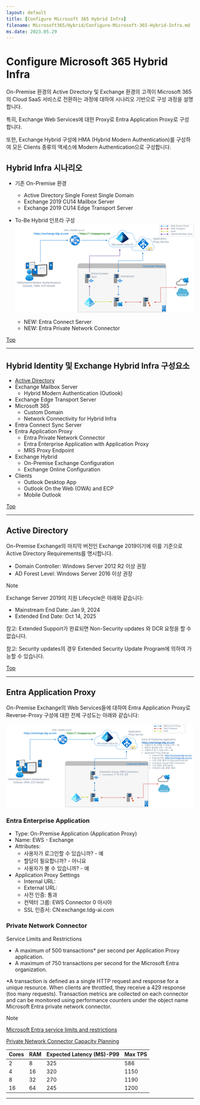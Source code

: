```yaml
---
layout: default
title: [Configure Microsoft 365 Hybrid Infra]
filename: Microsoft365/Hybrid/Configure-Microsoft-365-Hybrid-Infra.md
ms.date: 2023.05.29
---
```


# Configure Microsoft 365 Hybrid Infra

On-Premise 환경의 Active Directory 및 Exchange 환경의 고객이 Microsoft 365의 Cloud SaaS 서비스로 전환하는 과정에 대하여 시나리오 기반으로 구성 과정을 설명합니다.

특히, Exchange Web Services에 대한 Proxy로 Entra Application Proxy로 구성합니다.

또한, Exchange Hybrid 구성에 HMA (Hybrid Modern Authentication)를 구성하여 모든 Clients 종류의 액세스에 Modern Authentication으로 구성합니다.

## Hybrid Infra 시나리오

- 기존 On-Premise 환경
    - Active Directory Single Forest Single Domain
    - Exchange 2019 CU14 Mailbox Server
    - Exchange 2019 CU14 Edge Transport Server

- To-Be Hybrid 인프라 구성
    ![entra-application-proxy-hma](images\entra-application-proxy-hma.png)

    - NEW: Entra Connect Server
    - NEW: Entra Private Network Connector

[<i class="fa fa-chevron-up" aria-hidden="true"></i> Top](#)

---

## Hybrid Identity 및 Exchange Hybrid Infra 구성요소

- [Active Directory](#active-directory)
- Exchange Mailbox Server
    - Hybrid Modern Authentication (Outlook)
- Exchange Edge Transport Server
- Microsoft 365
    - Custom Domain
    - Network Connectivity for Hybrid Infra 
- Entra Connect Sync Server
- Entra Application Proxy
    - Entra Private Network Connector
    - Entra Enterprise Application with Application Proxy
    - MRS Proxy Endpoint
- Exchange Hybrid
    - On-Premise Exchange Configuration
    - Exchange Online Configuration
- Clients
    - Outlook Desktop App
    - Outlook On the Web (OWA) and ECP
    - Mobile Outlook

[<i class="fa fa-chevron-up" aria-hidden="true"></i> Top](#)

---

## Active Directory

On-Premise Exchange의 마지막 버전인 Exchange 2019이기에 이를 기준으로 Active Directory Requirements를 명시합니다.

- Domain Controller: Windows Server 2012 R2 이상 권장
- AD Forest Level: Windows Server 2016 이상 권장

> [!NOTE]
>
> Exchange Server 2019의 지원 Lifecycle은 아래와 같습니다:
> - Mainstream End Date: Jan 9, 2024
> - Extended End Date: Oct 14, 2025
>
> 참고: Extended Support가 완료되면 Non-Security updates 와 DCR 요청을 할 수 없습니다.
>
> 참고: Security updates의 경우 Extended Security Update Program에 의하여 가능할 수 있습니다.


[<i class="fa fa-chevron-up" aria-hidden="true"></i> Top](#)

---

## Entra Application Proxy

On-Premise Exchange의 Web Services들에 대하여 Entra Application Proxy로 Reverse-Proxy 구성에 대한 전체 구성도는 아래와 같습니다:

![entra-application-proxy](images\entra-application-proxy.png)

### Entra Enterprise Application

- Type: On-Premise Application (Application Proxy)
- Name: EWS - Exchange
- Attributes:
    - 사용자가 로그인할 수 있습니까? - 예
    - 할당이 필요합니까? - 아니요
    - 사용자가 볼 수 있습니까? - 예
- Application Proxy Settings
    - Internal URL: 
    - External URL: 
    - 사전 인증: 통과
    - 컨텍터 그룹: EWS Connector 0 아시아
    - SSL 인증서: CN:exchange.tdg-ai.com




### Private Network Connector

Service Limits and Restrictions

- A maximum of 500 transactions* per second per Application Proxy application.
- A maximum of 750 transactions per second for the Microsoft Entra organization.

*A transaction is defined as a single HTTP request and response for a unique resource. When clients are throttled, they receive a 429 response (too many requests). Transaction metrics are collected on each connector and can be monitored using performance counters under the object name Microsoft Entra private network connector.

> [!NOTE]
>
> [Microsoft Entra service limits and restrictions](https://learn.microsoft.com/en-us/entra/identity/users/directory-service-limits-restrictions)

[Private Network Connector Capacity Planning](https://learn.microsoft.com/en-us/entra/global-secure-access/concept-connectors#capacity-planning)

| Cores | RAM | Expected Latency (MS)-P99 | Max TPS |
| --- | --- | --- | --- |
| 2 | 8 | 325 | 586 |
| 4 | 16 | 320 | 1150 |
| 8 | 32 | 270 | 1190 |
| 16 | 64 | 245 | 1200 |




---